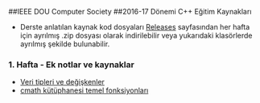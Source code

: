 ##IEEE DOU Computer Society 
##2016-17 Dönemi C++ Eğitim Kaynakları

- Derste anlatılan kaynak kod dosyaları [Releases](https://github.com/kocerb/IEEEDOU_CS_E01_Cpp/releases) sayfasından  her hafta için ayrılmış .zip dosyası olarak indirilebilir veya yukarıdaki klasörlerde ayrılmış şekilde bulunabilir.

### 1. Hafta - Ek notlar ve kaynaklar
- [Veri tipleri ve değişkenler](https://drive.google.com/file/d/0B-XRZ2udlLhGZHlhS1JMTC1qT2s/view)
- [cmath kütüphanesi temel fonksiyonları](https://drive.google.com/file/d/0B-XRZ2udlLhGMnJLc0RvTHJzNkU/view?usp=sharing)
